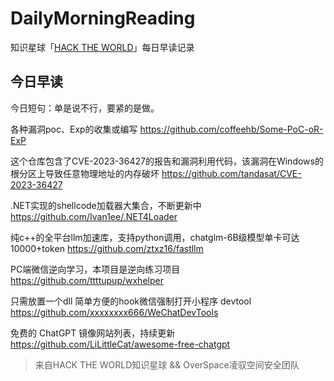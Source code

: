 # DailyMorningReading

知识星球「[HACK THE WORLD](https://public.zsxq.com/groups/225824414251.html)」每日早读记录

## 今日早读

今日短句：单是说不行，要紧的是做。

各种漏洞poc、Exp的收集或编写
https://github.com/coffeehb/Some-PoC-oR-ExP

这个仓库包含了CVE-2023-36427的报告和漏洞利用代码，该漏洞在Windows的根分区上导致任意物理地址的内存破坏
https://github.com/tandasat/CVE-2023-36427

.NET实现的shellcode加载器大集合，不断更新中
https://github.com/Ivan1ee/.NET4Loader

纯c++的全平台llm加速库，支持python调用，chatglm-6B级模型单卡可达10000+token 
https://github.com/ztxz16/fastllm

PC端微信逆向学习，本项目是逆向练习项目
https://github.com/ttttupup/wxhelper

只需放置一个dll 简单方便的hook微信强制打开小程序 devtool
https://github.com/xxxxxxxx666/WeChatDevTools

免费的 ChatGPT 镜像网站列表，持续更新
https://github.com/LiLittleCat/awesome-free-chatgpt

> 来自HACK THE WORLD知识星球 && OverSpace凌驭空间安全团队
